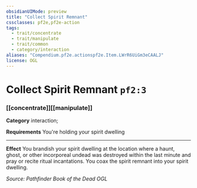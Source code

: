 ```yaml
---
obsidianUIMode: preview
title: "Collect Spirit Remnant"
cssclasses: pf2e,pf2e-action
tags:
  - trait/concentrate
  - trait/manipulate
  - trait/common
  - category/interaction
aliases: "Compendium.pf2e.actionspf2e.Item.LWrR6UiGm3eCAALJ"
license: OGL
---
```

# Collect Spirit Remnant `pf2:3`

### [[concentrate]][[manipulate]]

**Category** interaction; 




**Requirements** You're holding your spirit dwelling

* * *

**Effect** You brandish your spirit dwelling at the location where a haunt, ghost, or other incorporeal undead was destroyed within the last minute and pray or recite ritual incantations. You coax the spirit remnant into your spirit dwelling.

*Source: Pathfinder Book of the Dead*
*OGL*
